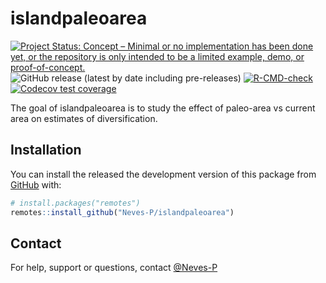 
<!-- README.md is generated from README.Rmd. Please edit that file -->

# islandpaleoarea

<!-- badges: start -->

[![Project Status: Concept – Minimal or no implementation has been done
yet, or the repository is only intended to be a limited example, demo,
or
proof-of-concept.](https://www.repostatus.org/badges/latest/concept.svg)](https://www.repostatus.org/#concept)
![GitHub release (latest by date including pre-releases)](https://img.shields.io/github/v/release/Neves-P/islandpaleoarea?include_prereleases)
[![R-CMD-check](https://github.com/Neves-P/islandpaleoarea/actions/workflows/R-CMD-check.yaml/badge.svg)](https://github.com/Neves-P/islandpaleoarea/actions/workflows/R-CMD-check.yaml)
[![Codecov test
coverage](https://codecov.io/gh/Neves-P/islandpaleoarea/branch/master/graph/badge.svg)](https://codecov.io/gh/Neves-P/islandpaleoarea?branch=master)
<!-- badges: end -->

The goal of islandpaleoarea is to study the effect of paleo-area vs
current area on estimates of diversification.

## Installation

You can install the released the development version of this package
from [GitHub](https://github.com/) with:

``` r
# install.packages("remotes")
remotes::install_github("Neves-P/islandpaleoarea")
```

## Contact

For help, support or questions, contact
[@Neves-P](https://github.com/Neves-P)
